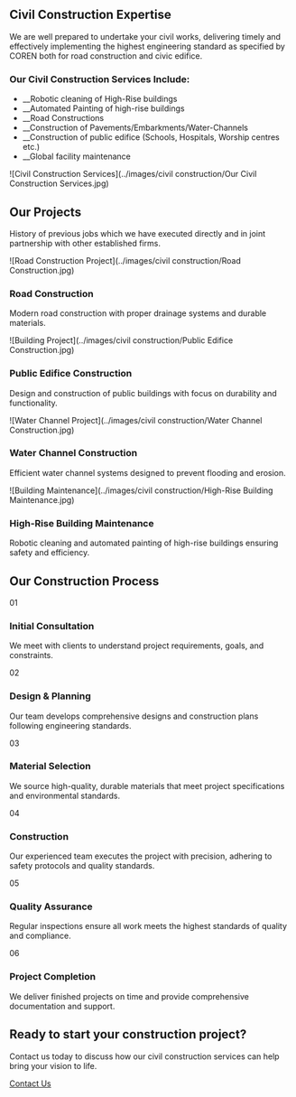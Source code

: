## Civil Construction Expertise

We are well prepared to undertake your civil works, delivering timely and effectively implementing the highest engineering standard as specified by COREN both for road construction and civic edifice.

### Our Civil Construction Services Include:

  * __Robotic cleaning of High-Rise buildings
  * __Automated Painting of high-rise buildings
  * __Road Constructions
  * __Construction of Pavements/Embarkments/Water-Channels
  * __Construction of public edifice (Schools, Hospitals, Worship centres etc.)
  * __Global facility maintenance

![Civil Construction Services](../images/civil construction/Our Civil Construction Services.jpg)

## Our Projects

History of previous jobs which we have executed directly and in joint partnership with other established firms.

![Road Construction Project](../images/civil construction/Road Construction.jpg)

### Road Construction

Modern road construction with proper drainage systems and durable materials.

![Building Project](../images/civil construction/Public Edifice Construction.jpg)

### Public Edifice Construction

Design and construction of public buildings with focus on durability and functionality.

![Water Channel Project](../images/civil construction/Water Channel Construction.jpg)

### Water Channel Construction

Efficient water channel systems designed to prevent flooding and erosion.

![Building Maintenance](../images/civil construction/High-Rise Building Maintenance.jpg)

### High-Rise Building Maintenance

Robotic cleaning and automated painting of high-rise buildings ensuring safety and efficiency.

## Our Construction Process

01

### Initial Consultation

We meet with clients to understand project requirements, goals, and constraints.

02

### Design & Planning

Our team develops comprehensive designs and construction plans following engineering standards.

03

### Material Selection

We source high-quality, durable materials that meet project specifications and environmental standards.

04

### Construction

Our experienced team executes the project with precision, adhering to safety protocols and quality standards.

05

### Quality Assurance

Regular inspections ensure all work meets the highest standards of quality and compliance.

06

### Project Completion

We deliver finished projects on time and provide comprehensive documentation and support.

## Ready to start your construction project?

Contact us today to discuss how our civil construction services can help bring your vision to life.

[Contact Us](../contact.html)